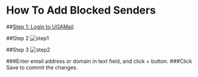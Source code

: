 How To Add Blocked Senders
============================

##[Step 1: Login to UGAMail](http://eits.uga.edu/email_and_calendar/office365)

##Step 2
![step1](https://raw.github.com/vincentclee/ugamail-blocked_senders_list/master/images/one.jpg)

##Step 3
![step2](https://raw.github.com/vincentclee/ugamail-blocked_senders_list/master/images/two.jpg)

###Enter email address or domain in text field, and click + button.
###Click Save to commit the changes.
